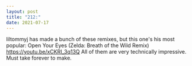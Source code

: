 ```yaml
---
layout: post
title: "212:"
date: 2021-07-17
---
```


liltommyj has made a bunch of these remixes, but this one's his most popular:
 Open Your Eyes (Zelda: Breath of the Wild Remix)
https://youtu.be/xCKRI_3q13Q 
All of them are very technically impressive. Must take forever to make.

